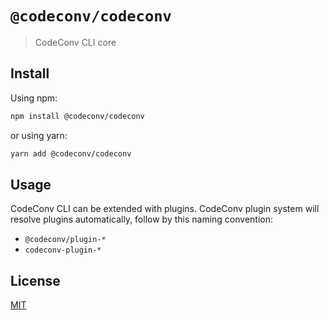 # `@codeconv/codeconv`

> CodeConv CLI core

## Install

Using npm:

```bash
npm install @codeconv/codeconv
```

or using yarn:

```bash
yarn add @codeconv/codeconv
```

## Usage

CodeConv CLI can be extended with plugins. CodeConv plugin system will resolve plugins automatically, follow by this
naming convention:

- `@codeconv/plugin-*`
- `codeconv-plugin-*`

## License

[MIT](LICENSE)
